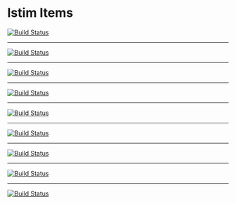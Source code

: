 # Istim Items

[![Build Status](https://travis-ci.org/istim/istim-item.png?branch=master)](https://travis-ci.org/istim/istim-item)

---------------------------------------

[![Build Status](http://lucasfercunha.com/repo/01.png)](http://lucasfercunha.com/repo/01.png)

---------------------------------------

[![Build Status](http://lucasfercunha.com/repo/02.png)](http://lucasfercunha.com/repo/02.png)

---------------------------------------

[![Build Status](http://lucasfercunha.com/repo/03.png)](http://lucasfercunha.com/repo/03.png)

---------------------------------------

[![Build Status](http://lucasfercunha.com/repo/04.png)](http://lucasfercunha.com/repo/04.png)

---------------------------------------

[![Build Status](http://lucasfercunha.com/repo/05.png)](http://lucasfercunha.com/repo/05.png)

---------------------------------------

[![Build Status](http://lucasfercunha.com/repo/06.png)](http://lucasfercunha.com/repo/06.png)

---------------------------------------

[![Build Status](http://lucasfercunha.com/repo/07.png)](http://lucasfercunha.com/repo/07.png)

---------------------------------------

[![Build Status](http://lucasfercunha.com/repo/08.png)](http://lucasfercunha.com/repo/08.png)
